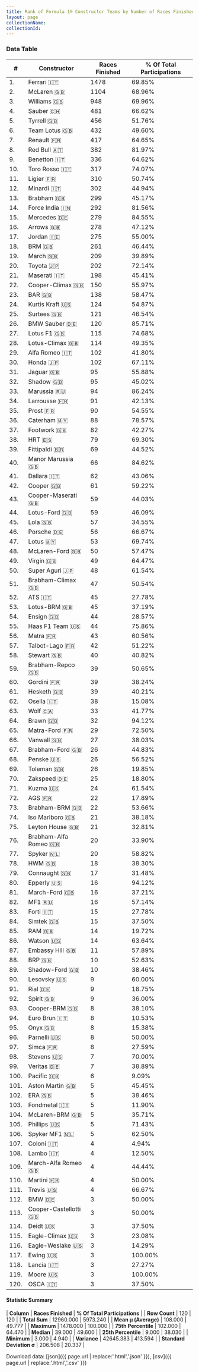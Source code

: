 ```yaml
---
title: Rank of Formula 1® Constructor Teams by Number of Races Finished
layout: page
collectionName: 
collectionId: 
---
```




<canvas id="chart" width="400" height="180"></canvas>
<script>
var data = {
  "labels" : [
    "Ferrari",
    "McLaren",
    "Williams",
    "Sauber",
    "Tyrrell",
    "Team Lotus",
    "Renault",
    "Red Bull",
    "Benetton",
    "Toro Rosso",
    "Ligier",
    "Minardi",
    "Brabham",
    "Force India",
    "Mercedes",
    "Arrows",
    "Jordan",
    "BRM",
    "March",
    "Toyota",
    "Maserati",
    "Cooper-Climax",
    "BAR",
    "Kurtis Kraft",
    "Surtees",
    "BMW Sauber",
    "Lotus F1",
    "Lotus-Climax",
    "Alfa Romeo",
    "Honda",
    "Jaguar",
    "Shadow",
    "Marussia",
    "Larrousse",
    "Prost",
    "Caterham",
    "Footwork",
    "HRT",
    "Fittipaldi",
    "Manor Marussia",
    "Dallara",
    "Cooper",
    "Cooper-Maserati",
    "Lotus-Ford",
    "Lola",
    "Porsche",
    "Lotus",
    "McLaren-Ford",
    "Virgin",
    "Super Aguri",
    "Brabham-Climax",
    "ATS",
    "Lotus-BRM",
    "Ensign",
    "Haas F1 Team",
    "Matra",
    "Talbot-Lago",
    "Stewart",
    "Brabham-Repco",
    "Gordini",
    "Hesketh",
    "Osella",
    "Wolf",
    "Brawn",
    "Matra-Ford",
    "Vanwall",
    "Brabham-Ford",
    "Penske",
    "Toleman",
    "Zakspeed",
    "Kuzma",
    "AGS",
    "Brabham-BRM",
    "Iso Marlboro",
    "Leyton House",
    "Brabham-Alfa Romeo",
    "Spyker",
    "HWM",
    "Connaught",
    "Epperly",
    "March-Ford",
    "MF1",
    "Forti",
    "Simtek",
    "RAM",
    "Watson",
    "Embassy Hill",
    "BRP",
    "Shadow-Ford",
    "Lesovsky",
    "Rial",
    "Spirit",
    "Cooper-BRM",
    "Euro Brun",
    "Onyx",
    "Parnelli",
    "Simca",
    "Stevens",
    "Veritas",
    "Pacific",
    "Aston Martin",
    "ERA",
    "Fondmetal",
    "McLaren-BRM",
    "Phillips",
    "Spyker MF1",
    "Coloni",
    "Lambo",
    "March-Alfa Romeo",
    "Martini",
    "Trevis",
    "BMW",
    "Cooper-Castellotti",
    "Deidt",
    "Eagle-Climax",
    "Eagle-Weslake",
    "Ewing",
    "Lancia",
    "Moore",
    "OSCA"
  ],
  "datasets" : [
    {
      "label" : "Races Finished",
      "data" : [
        1478,
        1104,
        948,
        481,
        456,
        432,
        417,
        382,
        336,
        317,
        310,
        302,
        299,
        292,
        279,
        278,
        275,
        261,
        209,
        202,
        198,
        150,
        138,
        124,
        121,
        120,
        115,
        114,
        102,
        102,
        95,
        95,
        94,
        91,
        90,
        88,
        82,
        79,
        69,
        66,
        62,
        61,
        59,
        59,
        57,
        56,
        53,
        50,
        49,
        48,
        47,
        45,
        45,
        44,
        44,
        43,
        42,
        40,
        39,
        39,
        39,
        38,
        33,
        32,
        29,
        27,
        26,
        26,
        26,
        25,
        24,
        22,
        22,
        21,
        21,
        20,
        20,
        18,
        17,
        16,
        16,
        16,
        15,
        15,
        14,
        14,
        11,
        10,
        10,
        9,
        9,
        9,
        8,
        8,
        8,
        8,
        8,
        7,
        7,
        6,
        5,
        5,
        5,
        5,
        5,
        5,
        4,
        4,
        4,
        4,
        4,
        3,
        3,
        3,
        3,
        3,
        3,
        3,
        3,
        3
      ],
      "borderColor" : [
        "16191A",
        "0D1D20",
        "082957",
        "A17A5D",
        "444444",
        "444444",
        "424B52",
        "FDCC2F",
        "444444",
        "FC181D",
        "444444",
        "444444",
        "444444",
        "C81625",
        "D7D7D5",
        "444444",
        "444444",
        "444444",
        "444444",
        "444444",
        "444444",
        "444444",
        "444444",
        "444444",
        "444444",
        "444444",
        "444444",
        "444444",
        "444444",
        "444444",
        "444444",
        "444444",
        "444444",
        "444444",
        "444444",
        "444444",
        "444444",
        "444444",
        "444444",
        "444444",
        "444444",
        "444444",
        "444444",
        "444444",
        "444444",
        "444444",
        "444444",
        "444444",
        "444444",
        "444444",
        "444444",
        "444444",
        "444444",
        "444444",
        "4D4E52",
        "444444",
        "444444",
        "444444",
        "444444",
        "444444",
        "444444",
        "444444",
        "444444",
        "444444",
        "444444",
        "444444",
        "444444",
        "444444",
        "444444",
        "444444",
        "444444",
        "444444",
        "444444",
        "444444",
        "444444",
        "444444",
        "444444",
        "444444",
        "444444",
        "444444",
        "444444",
        "444444",
        "444444",
        "444444",
        "444444",
        "444444",
        "444444",
        "444444",
        "444444",
        "444444",
        "444444",
        "444444",
        "444444",
        "444444",
        "444444",
        "444444",
        "444444",
        "444444",
        "444444",
        "444444",
        "444444",
        "444444",
        "444444",
        "444444",
        "444444",
        "444444",
        "444444",
        "444444",
        "444444",
        "444444",
        "444444",
        "444444",
        "444444",
        "444444",
        "444444",
        "444444",
        "444444",
        "444444",
        "444444",
        "444444"
      ],
      "borderWidth" : 1,
      "backgroundColor" : [
        "EB212E",
        "FCA13B",
        "EAE4ED",
        "0736A5",
        "274B72",
        "09630C",
        "FDE139",
        "121D32",
        "73C2FB",
        "2039C3",
        "0F5DBB",
        "1B1D1D",
        "243F73",
        "F6AFC1",
        "18A19B",
        "FFA500",
        "FFFF01",
        "144D44",
        "E53524",
        "D70028",
        "C0BEC3",
        "273027",
        "FFFFFF",
        "D33949",
        "888888",
        "20359D",
        "F6CA46",
        "025839",
        "B21827",
        "FFFFFF",
        "095921",
        "FA9B27",
        "5E0A16",
        "888888",
        "0D1773",
        "124411",
        "888888",
        "BE9D56",
        "888888",
        "5E0A16",
        "888888",
        "273027",
        "1A2446",
        "025839",
        "888888",
        "DDDDDD",
        "006400",
        "AAAAAA",
        "F60002",
        "E30010",
        "243F73",
        "888888",
        "457439",
        "888888",
        "CF0F18",
        "888888",
        "888888",
        "FFFFFF",
        "243F73",
        "888888",
        "FFFFFF",
        "888888",
        "A3805E",
        "E2F833",
        "3FB2B3",
        "336667",
        "07316F",
        "2077C9",
        "888888",
        "888888",
        "C4333B",
        "888888",
        "888888",
        "888888",
        "888888",
        "888888",
        "FFA500",
        "888888",
        "888888",
        "DBC75F",
        "888888",
        "343434",
        "888888",
        "888888",
        "888888",
        "FC8881",
        "888888",
        "888888",
        "888888",
        "888888",
        "888888",
        "888888",
        "888888",
        "888888",
        "888888",
        "888888",
        "888888",
        "888888",
        "888888",
        "888888",
        "888888",
        "888888",
        "888888",
        "888888",
        "888888",
        "FFA500",
        "888888",
        "888888",
        "888888",
        "888888",
        "888888",
        "888888",
        "888888",
        "888888",
        "888888",
        "1A284B",
        "888888",
        "888888",
        "888888",
        "888888"
      ]
    }
  ]
};
var options = {
  legend: {
    display: false
  },
  scales: {
    xAxes: [{
      ticks: {
        beginAtZero: true,
        maxRotation: 180,
        display: window.innerWidth > 800
      }
    }],
    yAxes: [{
      ticks: {
        beginAtZero: true
      }
    }]
  },
  onResize: function(chart, size) {
    chart.options.scales.xAxes[0].ticks.display = size.width > 800;
  }
};
var chart = new Chart("chart", {
    data: data,
    type: 'bar',
    options: options
});
</script>



### Data Table

| # | Constructor | Races Finished | % Of Total Participations |
|--|--|--|--|
| 1. | Ferrari 🇮🇹 | 1478 | 69.85% |
| 2. | McLaren 🇬🇧 | 1104 | 68.96% |
| 3. | Williams 🇬🇧 | 948 | 69.96% |
| 4. | Sauber 🇨🇭 | 481 | 66.62% |
| 5. | Tyrrell 🇬🇧 | 456 | 51.76% |
| 6. | Team Lotus 🇬🇧 | 432 | 49.60% |
| 7. | Renault 🇫🇷 | 417 | 64.65% |
| 8. | Red Bull 🇦🇹 | 382 | 81.97% |
| 9. | Benetton 🇮🇹 | 336 | 64.62% |
| 10. | Toro Rosso 🇮🇹 | 317 | 74.07% |
| 11. | Ligier 🇫🇷 | 310 | 50.74% |
| 12. | Minardi 🇮🇹 | 302 | 44.94% |
| 13. | Brabham 🇬🇧 | 299 | 45.17% |
| 14. | Force India 🇮🇳 | 292 | 81.56% |
| 15. | Mercedes 🇩🇪 | 279 | 84.55% |
| 16. | Arrows 🇬🇧 | 278 | 47.12% |
| 17. | Jordan 🇮🇪 | 275 | 55.00% |
| 18. | BRM 🇬🇧 | 261 | 46.44% |
| 19. | March 🇬🇧 | 209 | 39.89% |
| 20. | Toyota 🇯🇵 | 202 | 72.14% |
| 21. | Maserati 🇮🇹 | 198 | 45.41% |
| 22. | Cooper-Climax 🇬🇧 | 150 | 55.97% |
| 23. | BAR 🇬🇧 | 138 | 58.47% |
| 24. | Kurtis Kraft 🇺🇸 | 124 | 54.87% |
| 25. | Surtees 🇬🇧 | 121 | 46.54% |
| 26. | BMW Sauber 🇩🇪 | 120 | 85.71% |
| 27. | Lotus F1 🇬🇧 | 115 | 74.68% |
| 28. | Lotus-Climax 🇬🇧 | 114 | 49.35% |
| 29. | Alfa Romeo 🇮🇹 | 102 | 41.80% |
| 30. | Honda 🇯🇵 | 102 | 67.11% |
| 31. | Jaguar 🇬🇧 | 95 | 55.88% |
| 32. | Shadow 🇬🇧 | 95 | 45.02% |
| 33. | Marussia 🇷🇺 | 94 | 86.24% |
| 34. | Larrousse 🇫🇷 | 91 | 42.13% |
| 35. | Prost 🇫🇷 | 90 | 54.55% |
| 36. | Caterham 🇲🇾 | 88 | 78.57% |
| 37. | Footwork 🇬🇧 | 82 | 42.27% |
| 38. | HRT 🇪🇸 | 79 | 69.30% |
| 39. | Fittipaldi 🇧🇷 | 69 | 44.52% |
| 40. | Manor Marussia 🇬🇧 | 66 | 84.62% |
| 41. | Dallara 🇮🇹 | 62 | 43.06% |
| 42. | Cooper 🇬🇧 | 61 | 59.22% |
| 43. | Cooper-Maserati 🇬🇧 | 59 | 44.03% |
| 44. | Lotus-Ford 🇬🇧 | 59 | 46.09% |
| 45. | Lola 🇬🇧 | 57 | 34.55% |
| 46. | Porsche 🇩🇪 | 56 | 66.67% |
| 47. | Lotus 🇲🇾 | 53 | 69.74% |
| 48. | McLaren-Ford 🇬🇧 | 50 | 57.47% |
| 49. | Virgin 🇬🇧 | 49 | 64.47% |
| 50. | Super Aguri 🇯🇵 | 48 | 61.54% |
| 51. | Brabham-Climax 🇬🇧 | 47 | 50.54% |
| 52. | ATS 🇮🇹 | 45 | 27.78% |
| 53. | Lotus-BRM 🇬🇧 | 45 | 37.19% |
| 54. | Ensign 🇬🇧 | 44 | 28.57% |
| 55. | Haas F1 Team 🇺🇸 | 44 | 75.86% |
| 56. | Matra 🇫🇷 | 43 | 60.56% |
| 57. | Talbot-Lago 🇫🇷 | 42 | 51.22% |
| 58. | Stewart 🇬🇧 | 40 | 40.82% |
| 59. | Brabham-Repco 🇬🇧 | 39 | 50.65% |
| 60. | Gordini 🇫🇷 | 39 | 38.24% |
| 61. | Hesketh 🇬🇧 | 39 | 40.21% |
| 62. | Osella 🇮🇹 | 38 | 15.08% |
| 63. | Wolf 🇨🇦 | 33 | 41.77% |
| 64. | Brawn 🇬🇧 | 32 | 94.12% |
| 65. | Matra-Ford 🇫🇷 | 29 | 72.50% |
| 66. | Vanwall 🇬🇧 | 27 | 38.03% |
| 67. | Brabham-Ford 🇬🇧 | 26 | 44.83% |
| 68. | Penske 🇺🇸 | 26 | 56.52% |
| 69. | Toleman 🇬🇧 | 26 | 19.85% |
| 70. | Zakspeed 🇩🇪 | 25 | 18.80% |
| 71. | Kuzma 🇺🇸 | 24 | 61.54% |
| 72. | AGS 🇫🇷 | 22 | 17.89% |
| 73. | Brabham-BRM 🇬🇧 | 22 | 53.66% |
| 74. | Iso Marlboro 🇬🇧 | 21 | 38.18% |
| 75. | Leyton House 🇬🇧 | 21 | 32.81% |
| 76. | Brabham-Alfa Romeo 🇬🇧 | 20 | 33.90% |
| 77. | Spyker 🇳🇱 | 20 | 58.82% |
| 78. | HWM 🇬🇧 | 18 | 38.30% |
| 79. | Connaught 🇬🇧 | 17 | 31.48% |
| 80. | Epperly 🇺🇸 | 16 | 94.12% |
| 81. | March-Ford 🇬🇧 | 16 | 37.21% |
| 82. | MF1 🇷🇺 | 16 | 57.14% |
| 83. | Forti 🇮🇹 | 15 | 27.78% |
| 84. | Simtek 🇬🇧 | 15 | 37.50% |
| 85. | RAM 🇬🇧 | 14 | 19.72% |
| 86. | Watson 🇺🇸 | 14 | 63.64% |
| 87. | Embassy Hill 🇬🇧 | 11 | 57.89% |
| 88. | BRP 🇬🇧 | 10 | 52.63% |
| 89. | Shadow-Ford 🇬🇧 | 10 | 38.46% |
| 90. | Lesovsky 🇺🇸 | 9 | 60.00% |
| 91. | Rial 🇩🇪 | 9 | 18.75% |
| 92. | Spirit 🇬🇧 | 9 | 36.00% |
| 93. | Cooper-BRM 🇬🇧 | 8 | 38.10% |
| 94. | Euro Brun 🇮🇹 | 8 | 10.53% |
| 95. | Onyx 🇬🇧 | 8 | 15.38% |
| 96. | Parnelli 🇺🇸 | 8 | 50.00% |
| 97. | Simca 🇫🇷 | 8 | 27.59% |
| 98. | Stevens 🇺🇸 | 7 | 70.00% |
| 99. | Veritas 🇩🇪 | 7 | 38.89% |
| 100. | Pacific 🇬🇧 | 6 | 9.09% |
| 101. | Aston Martin 🇬🇧 | 5 | 45.45% |
| 102. | ERA 🇬🇧 | 5 | 38.46% |
| 103. | Fondmetal 🇮🇹 | 5 | 11.90% |
| 104. | McLaren-BRM 🇬🇧 | 5 | 35.71% |
| 105. | Phillips 🇺🇸 | 5 | 71.43% |
| 106. | Spyker MF1 🇳🇱 | 5 | 62.50% |
| 107. | Coloni 🇮🇹 | 4 | 4.94% |
| 108. | Lambo 🇮🇹 | 4 | 12.50% |
| 109. | March-Alfa Romeo 🇬🇧 | 4 | 44.44% |
| 110. | Martini 🇫🇷 | 4 | 50.00% |
| 111. | Trevis 🇺🇸 | 4 | 66.67% |
| 112. | BMW 🇩🇪 | 3 | 50.00% |
| 113. | Cooper-Castellotti 🇬🇧 | 3 | 50.00% |
| 114. | Deidt 🇺🇸 | 3 | 37.50% |
| 115. | Eagle-Climax 🇺🇸 | 3 | 23.08% |
| 116. | Eagle-Weslake 🇺🇸 | 3 | 14.29% |
| 117. | Ewing 🇺🇸 | 3 | 100.00% |
| 118. | Lancia 🇮🇹 | 3 | 27.27% |
| 119. | Moore 🇺🇸 | 3 | 100.00% |
| 120. | OSCA 🇮🇹 | 3 | 37.50% |

#### Statistic Summary

| **Column** | **Races Finished** | **% Of Total Participations** |
| **Row Count** | 120 | 120 |
| **Total Sum** | 12960.000 | 5973.240 |
| **Mean μ (Average)** | 108.000 | 49.777 |
| **Maximum** | 1478.000 | 100.000 |
| **75th Percentile** | 102.000 | 64.470 |
| **Median** | 39.000 | 49.600 |
| **25th Percentile** | 9.000 | 38.030 |
| **Minimum** | 3.000 | 4.940 |
| **Variance** | 42645.383 | 413.594 |
| **Standard Deviation σ** | 206.508 | 20.337 |

Download data: [json]({{ page.url | replace:'.html','.json' }}), [csv]({{ page.url | replace:'.html','.csv' }})
